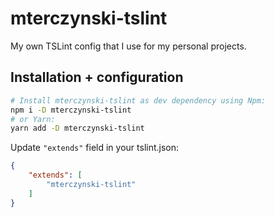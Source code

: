 # mterczynski-tslint

My own TSLint config that I use for my personal projects.

## Installation + configuration

```bash
# Install mterczynski-tslint as dev dependency using Npm:
npm i -D mterczynski-tslint
# or Yarn:
yarn add -D mterczynski-tslint
```

Update `"extends"` field in your tslint.json:

```json
{
    "extends": [
        "mterczynski-tslint"
    ]
}
```
